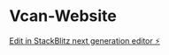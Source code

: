 # Vcan-Website

[Edit in StackBlitz next generation editor ⚡️](https://stackblitz.com/~/github.com/consistentallweek1-ui/Vcan-Website)